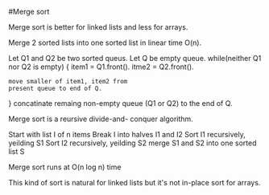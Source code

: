 #Merge sort

Merge sort is better for linked lists and
less for arrays.

Merge 2 sorted lists into one sorted list
in linear time O(n).

Let Q1 and Q2 be two sorted queus.
Let Q be empty queue.
while(neither Q1 nor Q2 is empty) {
    item1 = Q1.front().
    itme2 = Q2.front().

    move smaller of item1, item2 from
    present queue to end of Q.
}
concatinate remaing non-empty queue
(Q1 or Q2) to the end of Q.

Merge sort is a reursive divide-and-
conquer algorithm.

Start with list I of n items
Break I into halves I1 and I2
Sort I1 recursively, yeilding S1
Sort I2 recursively, yeilding S2
merge S1 and S2 into one sorted list S

Merge sort runs at O(n log n) time

This kind of sort is natural for linked lists
but it's not in-place sort for arrays.
